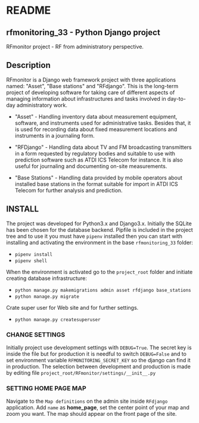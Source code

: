 
# README
## rfmonitoring_33 - Python Django project
RFmonitor project - RF from administratory perspective.



## Description
  
  RFmonitor is a Django web framework project with three applications named: "Asset", "Base stations" and "RFdjango". This is the long-term project of developing software for taking care of different aspects of managing information about infrastructures and tasks involved in day-to-day administratory work.

* "Asset" - Handling inventory data about measurement equipment, software, and instruments used for administrative tasks. Besides that, it is used for recording data about fixed measurement locations and instruments in a journaling form.

* "RFDjango" -  Handling data about TV and FM broadcasting transmitters in a form requested by regulatory bodies and suitable to use with prediction software such as ATDI ICS Telecom for instance. It is also useful for journaling and documenting on-site measurements.
 
* "Base Stations" - Handling data provided by mobile operators about installed base stations in the format suitable for import in ATDI ICS Telecom for further analysis and prediction.


## INSTALL

  The project was developed for Python3.x and Django3.x. Initially the SQLite has been chosen for the database backend. Pipfile is included in the project tree and to use it you must have ```pipenv``` installed then you can start with installing and activating the environment in the base ```rfmonitoring_33``` folder:
* ```pipenv install```
* ```pipenv shell```

When the environment is activated go to the ```project_root``` folder and initiate creating database infrastructure:
* ```python manage.py makemigrations admin asset rfdjango base_stations```
* ```python manage.py migrate```

Crate super user for Web site and for further settings.
* ```python manage.py createsuperuser```


### CHANGE SETTINGS

Initially project use development settings with ```DEBUG=True```. The secret key is inside the file but for production it is needful to switch ```DEBUG=False``` and to set environment variable ```RFMONITORING_SECRET_KEY``` so the django can find it in production. The selection between development and production is made by editing file ```project_root/RFmonitor/settings/__init__.py```

### SETTING HOME PAGE MAP
Navigate to the ```Map definitions``` on the admin site inside ```RFdjango``` application. Add ```name``` as __home_page__, set the center point of your map and zoom you want. The map should appear on the front page of the site.

